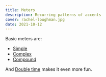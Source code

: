 ```yaml
---
title: Meters
description: Recurring patterns of accents
cover: rachel-loughman.jpg
date: 2021-10-12
---
```


Basic meters are:

- [Simple](./simple/index.md)
- [Complex](./complex/index.md)
- [Compound](./compound/index.md)

And [Double time](./time/index.md) makes it even more fun.